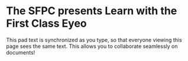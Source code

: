 # The SFPC presents Learn with the First Class Eyeo

This pad text is synchronized as you type, so that everyone viewing this page sees the same text.  This allows you to collaborate seamlessly on documents!